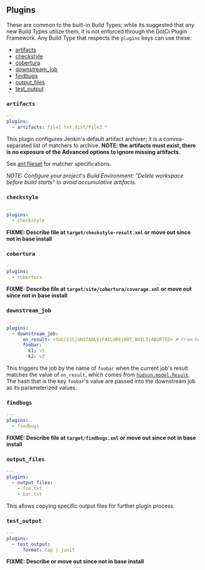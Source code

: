 ## Plugins

These are common to the built-in Build Types; while its
suggested that any new Build Types utilize them, it is not enforced
through the DotCi Plugin Framework. Any Build Type that respects the
`plugins` keys can use these:

* [artifacts](#-artifacts)
* [checkstyle](#-checkstyle)
* [cobertura](#-cobertura)
* [downstream_job](#-downstream-job)
* [findbugs](#-findbugs)
* [output_files](#-output-files)
* [test_output](#-test-output)


### `artifacts`
```yaml
---
plugins:
  - artifacts: file1.txt,dist/file2.*
```
This plugin configures Jenkin's default artifact archiver; it is a
comma-separated list of matchers to archive. __NOTE: the artifacts must
exist, there is no exposure of the Advanced options to ignore missing
artifacts.__

See [ant fileset](http://ant.apache.org/manual/Types/fileset.html) for
matcher specifications.

_NOTE: Configure your project's Build Environment: "Delete workspace before build starts" to avoid accumulative artifacts._


### `checkstyle`
```yaml
---
plugins:
  - checkstyle
```
**FIXME: Describe file at `target/checkstyle-result.xml` or move out
since not in base install**


### `cobertura`
```yaml
---
plugins:
  - cobertura
```
**FIXME: Describe file at `target/site/cobertura/coverage.xml` or move
out since not in base install**


### `downstream_job`
```yaml
---
plugins:
  - downstream_job:
      on_result: <SUCCESS|UNSTABLE|FAILURE|NOT_BUILT|ABORTED> # From hudson.model.Result static types
      foobar:
        k1: v1
        k2: v2
```
This triggers the job by the name of `foobar` when the current job's
result matches the value of `on_result`, which comes from
[`hudson.model.Result`](https://github.com/kohsuke/hudson/blob/7a64e030a38561c98954c4c51c4438c97469dfd6/core/src/main/java/hudson/model/Result.java).
The hash that is the key `foobar`'s value are passed into the downstream
job as its parameterized values.


### `findbugs`
```yaml
---
plugins:
  - findbugs
```
**FIXME: Describe file at `target/findbugs.xml` or move out since not in
base install**


### `output_files`
```yaml
---
plugins:
  - output_files:
    - foo.txt
    - bar.txt
```
This allows copying specific output files for further plugin process.


### `test_output`
```yaml
---
plugins:
  - test_output:
      format: tap | junit
```
**FIXME: Describe or move out since not in base install**
